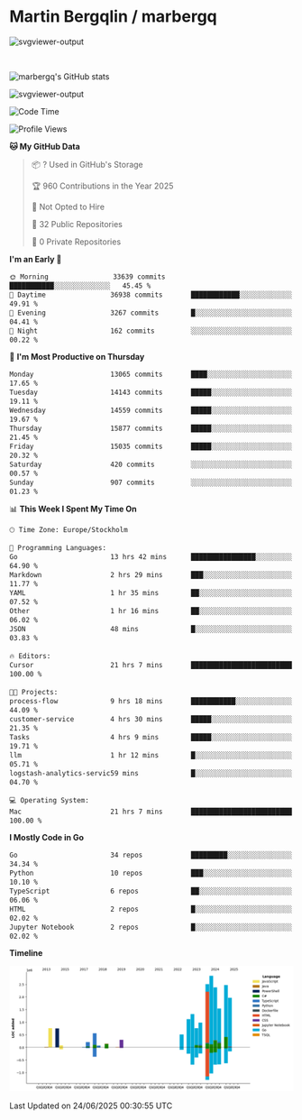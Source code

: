 # Martin Bergqlin / marbergq

![svgviewer-output](https://user-images.githubusercontent.com/2405410/206014777-22d41ecb-c24f-421d-b7d9-bba2cb5bb0de.svg)

<br>

<!--- [![Martin's Week](https://github-readme-stats.vercel.app/api/wakatime?username=marbergq&theme=dark)](https://github.com/anuraghazra/github-readme-stats) -->

![marbergq's GitHub stats](https://github-readme-stats.vercel.app/api?username=marbergq&count_private=true&show_icons=true)

![svgviewer-output](https://wakatime.com/badge/user/3f0a2069-6683-4e19-9a4a-7d21ea815067.svg)

<!--START_SECTION:waka-->
![Code Time](http://img.shields.io/badge/Code%20Time-5%2C190%20hrs%2039%20mins-blue)

![Profile Views](http://img.shields.io/badge/Profile%20Views-0-blue)

**🐱 My GitHub Data** 

> 📦 ? Used in GitHub's Storage 
 > 
> 🏆 960 Contributions in the Year 2025
 > 
> 🚫 Not Opted to Hire
 > 
> 📜 32 Public Repositories 
 > 
> 🔑 0 Private Repositories 
 > 
**I'm an Early 🐤** 

```text
🌞 Morning                33639 commits       ███████████░░░░░░░░░░░░░░   45.45 % 
🌆 Daytime                36938 commits       ████████████░░░░░░░░░░░░░   49.91 % 
🌃 Evening                3267 commits        █░░░░░░░░░░░░░░░░░░░░░░░░   04.41 % 
🌙 Night                  162 commits         ░░░░░░░░░░░░░░░░░░░░░░░░░   00.22 % 
```
📅 **I'm Most Productive on Thursday** 

```text
Monday                   13065 commits       ████░░░░░░░░░░░░░░░░░░░░░   17.65 % 
Tuesday                  14143 commits       █████░░░░░░░░░░░░░░░░░░░░   19.11 % 
Wednesday                14559 commits       █████░░░░░░░░░░░░░░░░░░░░   19.67 % 
Thursday                 15877 commits       █████░░░░░░░░░░░░░░░░░░░░   21.45 % 
Friday                   15035 commits       █████░░░░░░░░░░░░░░░░░░░░   20.32 % 
Saturday                 420 commits         ░░░░░░░░░░░░░░░░░░░░░░░░░   00.57 % 
Sunday                   907 commits         ░░░░░░░░░░░░░░░░░░░░░░░░░   01.23 % 
```


📊 **This Week I Spent My Time On** 

```text
🕑︎ Time Zone: Europe/Stockholm

💬 Programming Languages: 
Go                       13 hrs 42 mins      ████████████████░░░░░░░░░   64.90 % 
Markdown                 2 hrs 29 mins       ███░░░░░░░░░░░░░░░░░░░░░░   11.77 % 
YAML                     1 hr 35 mins        ██░░░░░░░░░░░░░░░░░░░░░░░   07.52 % 
Other                    1 hr 16 mins        ██░░░░░░░░░░░░░░░░░░░░░░░   06.02 % 
JSON                     48 mins             █░░░░░░░░░░░░░░░░░░░░░░░░   03.83 % 

🔥 Editors: 
Cursor                   21 hrs 7 mins       █████████████████████████   100.00 % 

🐱‍💻 Projects: 
process-flow             9 hrs 18 mins       ███████████░░░░░░░░░░░░░░   44.09 % 
customer-service         4 hrs 30 mins       █████░░░░░░░░░░░░░░░░░░░░   21.35 % 
Tasks                    4 hrs 9 mins        █████░░░░░░░░░░░░░░░░░░░░   19.71 % 
llm                      1 hr 12 mins        █░░░░░░░░░░░░░░░░░░░░░░░░   05.71 % 
logstash-analytics-servic59 mins             █░░░░░░░░░░░░░░░░░░░░░░░░   04.70 % 

💻 Operating System: 
Mac                      21 hrs 7 mins       █████████████████████████   100.00 % 
```

**I Mostly Code in Go** 

```text
Go                       34 repos            █████████░░░░░░░░░░░░░░░░   34.34 % 
Python                   10 repos            ███░░░░░░░░░░░░░░░░░░░░░░   10.10 % 
TypeScript               6 repos             ██░░░░░░░░░░░░░░░░░░░░░░░   06.06 % 
HTML                     2 repos             █░░░░░░░░░░░░░░░░░░░░░░░░   02.02 % 
Jupyter Notebook         2 repos             █░░░░░░░░░░░░░░░░░░░░░░░░   02.02 % 
```



**Timeline**

![Lines of Code chart](https://raw.githubusercontent.com/marbergq/marbergq/main/assets/bar_graph.png)


 Last Updated on 24/06/2025 00:30:55 UTC
<!--END_SECTION:waka-->
